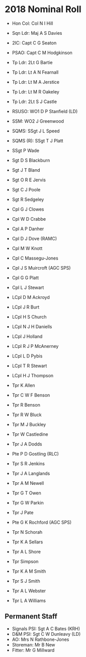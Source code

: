 # 2018 Nominal Roll

* Hon Col: Col N I Hill
* Sqn Ldr: Maj A S Davies
* 2IC: Capt C G Seaton
* PSAO: Capt C M Hodgkinson
* Tp Ldr: 2Lt G Bartie
* Tp Ldr: Lt A N Fearnall
* Tp Ldr: Lt M A Jerstice
* Tp Ldr: Lt M R Oakeley
* Tp Ldr: 2Lt S J Castle
* RSUSO: WO1 D P Stanfield (LD)
* SSM: WO2 J Greenwood
* SQMS: SSgt J L Speed
* SQMS (R): SSgt T J Platt

* SSgt P Wade
* Sgt D S Blackburn
* Sgt J T Bland
* Sgt O R E Jervis
* Sgt C J Poole
* Sgt R Sedgeley
* Cpl G J Clowes
* Cpl W D Crabbe
* Cpl A P Danher
* Cpl D J Dove (RAMC)
* Cpl M W Knott
* Cpl C Massegu-Jones
* Cpl J S Muircroft (AGC SPS)
* Cpl G G Platt
* Cpl L J Stewart
* LCpl D M Ackroyd
* LCpl J R Burt
* LCpl H S Church
* LCpl N J H Daniells
* LCpl J Holland
* LCpl R J P McAnerney
* LCpl L D Pybis
* LCpl T R Stewart
* LCpl H J Thompson
* Tpr K Allen
* Tpr C W F Benson
* Tpr R Benson
* Tpr R W Bluck
* Tpr M J Buckley
* Tpr W Castledine
* Tpr J A Dodds
* Pte P D Gostling (RLC)
* Tpr S R Jenkins
* Tpr J A Langlands
* Tpr A M Newell
* Tpr G T Owen
* Tpr G W Parkin
* Tpr J Pate
* Pte G K Rochford (AGC SPS)
* Tpr N Schorah
* Tpr K A Sellars
* Tpr A L Shore
* Tpr Simpson
* Tpr K A M Smith
* Tpr S J Smith
* Tpr A L Webster
* Tpr L A Williams

## Permanent Staff

* Signals PSI: Sgt A C Bates (KRH)
* D&M PSI: Sgt C W Dunleavy (LD)
* AO: Mrs N Rathbone-Jones
* Storeman: Mr B New
* Fitter: Mr G Millward
